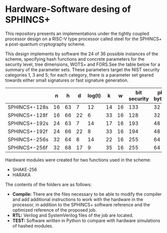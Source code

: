# Hardware-Software desing of SPHINCS+

This repository presents an implementations under the tightly coupled processor design on a RISC-V type processor called steel for the SPHINCS+ a post-quantum cryptography scheme.

This design implements by software the 24 of 36 possible instances of the scheme, specifying hash functions and concrete parameters for the security level, tree dimensions, WOTS+ and FORS.See the table below for a summary of the parameter sets. These parameters target the NIST security categories 1, 3 and 5; for each category, there is a parameter set geared towards either small signatures or fast signature generation.

|                   | n    | h   | d  | log(t) | k   | w   | bit security | pk bytes | sk bytes | sig bytes |
|-------------------|------|-----|----|--------|-----|-----|--------------|----------|----------|-----------|
| SPHINCS+-128s     | 16   | 63  | 7  | 12     | 14  | 16  | 133          | 32       | 64       | 7,856     |
| SPHINCS+-128f     | 16   | 66  | 22 | 6      | 33  | 16  | 128          | 32       | 64       | 17,088    |
| SPHINCS+-192s     | 24   | 63  | 7  | 14     | 17  | 16  | 193          | 48       | 96       | 16,224    |
| SPHINCS+-192f     | 24   | 66  | 22 | 8      | 33  | 16  | 194          | 48       | 96       | 35,664    |
| SPHINCS+-256s     | 32   | 64  | 8  | 14     | 22  | 16  | 255          | 64       | 128      | 29,792    |
| SPHINCS+-256f     | 32   | 68  | 17 | 9      | 35  | 16  | 255          | 64       | 128      | 49,856    |

Hardware modules were created for two functions used in the scheme:
* SHAKE-256
* HARAKA

The contents of the folders are as follows:

* **Compile:** There are the files necessary to be able to modify the compiler and add additional instructions to work with the hardware in the processor, in addition to the SPHINCS+ software reference and the optimized reference of the proposed job.
* **RTL:** Verilog and SystemVerilog files of the job are located.
* **TEST:** Software written in Python to compare with hardware simulations of hashed modules.